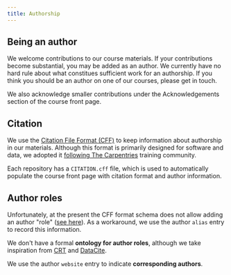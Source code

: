 ```yaml
---
title: Authorship
---
```


## Being an author

We welcome contributions to our course materials. 
If your contributions become substantial, you may be added as an author. 
We currently have no hard rule about what constitues sufficient work for an authorship.
If you think you should be an author on one of our courses, please get in touch. 

We also acknowledge smaller contributions under the Acknowledgements section of the course front page.


## Citation

We use the [Citation File Format (CFF)](https://citation-file-format.github.io/) to keep information about authorship in our materials. 
Although this format is primarily designed for software and data, we adopted it [following The Carpentries](https://carpentries.org/blog/2024/07/lesson-cffs/) training community. 

Each repository has a `CITATION.cff` file, which is used to automatically populate the course front page with citation format and author information. 


## Author roles

Unfortunately, at the present the CFF format schema does not allow adding an author "role" ([see here](https://github.com/citation-file-format/citation-file-format/issues/112)). 
As a workaround, we use the author `alias` entry to record this information. 

We don't have a formal **ontology for author roles**, although we take inspiration from [CRT](https://credit.niso.org/contributor-roles-defined/) and [DataCite](https://datacite-metadata-schema.readthedocs.io/en/4.5/appendices/appendix-1/contributorType/). 

We use the author `website` entry to indicate **corresponding authors**.